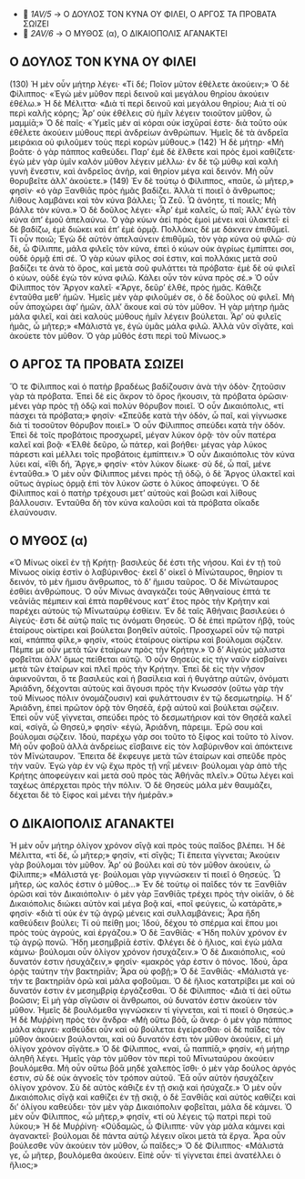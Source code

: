   - 📁 *1AV/5* → Ο ΔΟΥΛΟΣ ΤΟΝ ΚΥΝΑ ΟΥ ΦΙΛΕΙ, Ο ΑΡΓΟΣ ΤΑ ΠΡΟΒΑΤΑ ΣΩΙΖΕΙ  
  - 📁 *2AV/6* → Ο ΜΥΘΟΣ (α), Ο ΔΙΚΑΙΟΠΟΛΙΣ ΑΓΑΝΑΚΤΕΙ  

## Ο ΔΟΥΛΟΣ ΤΟΝ ΚΥΝΑ ΟΥ ΦΙΛΕΙ
(130) Ἡ μὲν οὖν μήτηρ λέγει· «Τί δέ; Ποῖον μῦτον ἐθέλετε ἀκούειν;» Ὁ δὲ Φίλιππος· «Ἐγὼ μὲν μῦθον περὶ δεινοῦ καὶ μεγάλου θηρίου ἀκούειν ἐθέλω.» Ἡ δὲ Μέλιττα· «Διὰ τί περὶ δεινοῦ καὶ μεγάλου θηρίου; Αιὰ τί οὐ περὶ καλῆς κόρης; Ἆρ’ οὐκ ἐθέλεις σὺ ἡμῖν λέγειν τοιοῦτον μῦθον, ὦ μαμμίᾱ;» Ὁ δὲ παῖς· «Ὑμεῖς μὲν αἱ κόραι οὐκ ἰσχῡραί ἐστε· διὰ τοῦτο οὐκ ἐθέλετε ἀκούειν μύθους περὶ ἀνδρείων ἀνθρώπων. Ἡμεῖς δὲ τὰ ἀνδρεῖα μειράκια οὐ φιλοῦμεν τοὺς περὶ κορών μύθους.»
(142) Ἡ δὲ μήτηρ· «Μὴ βοᾶτε· ὁ γὰρ πάππος καθεύδει. Παρ’ ἐμὲ δὲ ἔλθετε καὶ πρὸς ἐμοὶ καθίζετε· ἐγὼ μὲν γὰρ ὑμῖν καλὸν μῦθον λέγειν μέλλω· ἐν δὲ τῷ μύθῳ καὶ καλὴ γυνὴ ἔνεστιν, καὶ ἀνδρεῖος ἀνήρ, καὶ θηρίον μέγα καὶ δεινόν. Μὴ οὖν θορυβεῖτε ἀλλ’ ἀκούετε.»
(149) Ἐν δὲ τούτῳ ὁ Φίλιππος, «παῦε, ὦ μῆτερ,» φησίν· «ὁ γὰρ Ξανθίᾱς πρὸς ἡμᾶς βαδίζει. Ἀλλὰ τί ποιεῖ ὁ ἄνθρωπος; Λίθους λαμβάνει καὶ τὸν κύνα βάλλει; Ὦ Ζεῦ. Ὦ ἀνόητε, τί ποιεῖς; Μὴ βάλλε τὸν κύνα.» Ὁ δὲ δοῦλος λέγει· «Ἆρ’ ἐμὲ καλεῖς, ὦ παῖ; Ἀλλ’ ἐγὼ τὸν κύνα ἀπ’ ἐμοῦ ἀπελαύνω. Ὁ γὰρ κύων ἀεὶ πρὸς ἐμοὶ μένει καὶ ὑλακτεῖ· εἰ δὲ βαδίζω, ἐμὲ διώκει καὶ ἐπ’ ἐμὲ ὁρμᾷ. Πολλάκις δέ με δάκνειν ἐπιθῡμεῖ. Τί οὖν ποιῶ; Ἐγὼ δὲ αὐτὸν ἀπελαύνειν ἐπιθῡμῶ, τὸν γὰρ κύνα οὐ φιλῶ· σὺ δὲ, ὦ Φίλιππε, μάλα φιλεῖς τὸν κύνα, ἐπεὶ ὁ κύων οὐκ ἀγρίως ἐμπίπτει σοι, οὐδὲ ὁρμᾷ ἐπὶ σέ. Ὁ γὰρ κύων φίλος σοί ἐστιν, καὶ πολλάκις μετὰ σοῦ βαδίζει τε ἀνὰ τὸ ὄρος, καὶ μετὰ σοῦ φυλάττει τὰ πρόβατα· ἐμὲ δὲ οὐ φιλεῖ ὁ κύων, οὐδὲ ἐγὼ τὸν κύνα φιλῶ. Κάλει οὖν τὸν κύνα πρὸς σέ.» Ὁ οὖν Φίλιππος τὸν Ἄργον καλεῖ· «Ἄργε, δεῦρ’ ἐλθέ, πρὸς ἡμᾶς. Κάθιζε ἐνταῦθα μεθ’ ἡμῶν. Ἡμεῖς μὲν γὰρ φιλοῦμέν σε, ὁ δὲ δοῦλος οὐ φιλεῖ. Μὴ οὖν ἀποχώρει ἀφ’ ἡμῶν, ἀλλ’ ἄκουε καὶ σὺ τὸν μῦθον. Ἡ γὰρ μήτηρ ἡμᾶς μάλα φιλεῖ, καὶ ἀεὶ καλοὺς μύθους ἡμῖν λέγειν βούλεται. Ἆρ’ οὐ φιλεῖς ἡμᾶς, ὦ μῆτερ;» «Μάλιστά γε, ἐγὼ ὑμᾶς μάλα φιλῶ. Ἀλλὰ νῦν σῑγᾶτε, καὶ ἀκούετε τὸν μῦθον. Ὁ γὰρ μῦθός ἐστι περὶ τοῦ Μίνωος.»

## Ο ΑΡΓΟΣ ΤΑ ΠΡΟΒΑΤΑ ΣΩΙΖΕΙ
Ὅ τε Φίλιππος καὶ ὁ πατὴρ βραδέως βαδίζουσιν ἀνὰ τὴν ὁδὸν· ζητοῦσιν γὰρ τὰ πρόβατα. Ἐπεὶ δὲ εἰς ἄκρον τὸ ὄρος ἥκουσιν, τὰ πρόβατα ὁρῶσιν· μένει γὰρ πρὸς τῇ ὁδῷ καὶ πολὺν θόρυβον ποιεῖ. Ὁ οὖν Δικαιόπολις, «τί πάσχει τὰ πρόβατα;» φησίν· «Σπεῦδε κατὰ τὴν ὁδόν, ὦ παῖ, καὶ γίγνωσκε διὰ τί τοσοῦτον θόρυβον ποιεῖ.» Ὁ οὖν Φίλιππος σπεύδει κατὰ τὴν ὁδόν. Ἐπεὶ δὲ τοῖς προβάτοις προσχωρεῖ, μέγαν λύκον ὁρᾷ· τὸν οὖν πατέρα καλεῖ καὶ βοᾷ· «Ἐλθὲ δεῦρο, ὦ πάτερ, καὶ βοήθει· μέγας γὰρ λύκος πάρεστι καὶ μέλλει τοῖς προβάτοις ἐμπίπτειν.»
Ὁ οὖν Δικαιόπολις τὸν κύνα λύει καί, «ἴθι δή, Ἄργε,» φησίν· «τὸν λύκον δίωκε· σὺ δέ, ὦ παῖ, μένε ἐνταῦθα.» Ὁ μὲν οὖν Φίλιππος μένει πρὸς τῇ ὁδῷ, ὁ δὲ Ἄργος ὑλακτεῖ καὶ οὕτως ἀγρίως ὁρμᾷ ἐπὶ τὸν λύκον ὥστε ὁ λύκος ἀποφεύγει. Ὁ δὲ Φίλιππος καὶ ὁ πατὴρ τρέχουσι μετ’ αὐτοὺς καὶ βοῶσι καὶ λίθους βάλλουσιν. Ἐνταῦθα δὴ τὸν κύνα καλοῦσι καὶ τὰ πρόβατα οἴκαδε ἐλαύνουσιν.

## Ο ΜΥΘΟΣ (α)
«Ὁ Μίνως οἰκεῖ ἐν τῇ Κρήτῃ· βασιλεὺς δέ ἐστι τῆς νήσου. Καὶ ἐν τῇ τοῦ Μίνωος οἰκίᾳ ἐστὶν ὁ λαβύρινθος· ἐκεῖ δ’ οἰκεῖ ὁ Μῑνώταυρος, θηρίον τι δεινόν, τὸ μὲν ἥμισυ ἄνθρωπος, τὸ δ’ ἥμισυ ταῦρος. Ὁ δὲ Μῑνώταυρος ἐσθίει ἀνθρώπους. Ὁ οὖν Μίνως ἀναγκάζει τοὺς Ἀθηναίους ἑπτά τε νεᾱνίᾱς πέμπειν καὶ ἑπτὰ παρθένους κατ’ ἔτος πρὸς τὴν Κρήτην καὶ παρέχει αὐτοὺς τῷ Μῑνωταύρῳ ἐσθίειν.
Ἐν δὲ ταῖς Ἀθήναις βασιλεύει ὁ Αἰγεύς· ἔστι δὲ αὐτῷ παῖς τις ὀνόματι Θησεύς. Ὁ δὲ ἐπεὶ πρῶτον ἡβᾷ, τοὺς ἑταίρους οἰκτίρει καὶ βούλεται βοηθεῖν αὐτοῖς. Προσχωρεῖ οὖν τῷ πατρὶ καί, «πάππα φίλε,» φησίν, «τοὺς ἑταίρους οἰκτίρω καὶ βούλομαι σῴζειν. Πέμπε με οὖν μετὰ τῶν ἑταίρων πρὸς τὴν Κρήτην.» Ὁ δ’ Αἰγεὺς μάλιστα φοβεῖται ἀλλ’ ὅμως πείθεται αὐτῷ.
Ὁ οὖν Θησεὺς εἰς τὴν ναῦν εἰσβαίνει μετὰ τῶν ἑταίρων καὶ πλεῖ πρὸς τὴν Κρήτην. Ἐπεὶ δὲ εἰς τὴν νῆσον ἀφικνοῦνται, ὅ τε βασιλεὺς καὶ ἡ βασίλεια καὶ ἡ θυγάτηρ αὐτῶν, ὀνόματι Ἀριάδνη, δέχονται αὐτοὺς καὶ ἄγουσι πρὸς τὴν Κνωσσόν (οὕτω γὰρ τὴν τοῦ Μίνωος πόλιν ὀνομάζουσιν) καὶ φυλάττουσιν ἐν τῷ δεσμωτηρίῳ.
Ἡ δ’ Ἀριάδνη, ἐπεὶ πρῶτον ὁρᾷ τὸν Θησέᾱ, ἐρᾷ αὐτοῦ καὶ βούλεται σῴζειν. Ἐπεὶ οὖν νύξ γίγνεται, σπεύδει πρὸς τὸ δεσμωτήριον καὶ τὸν Θησέᾱ καλεῖ καί, «σίγᾱ, ὦ Θησεῦ,» φησίν· «ἐγώ, Ἀριάδνη, πάρειμι. Ἐρῶ σου καὶ βούλομαι σῴζειν. Ἰδού, παρέχω γάρ σοι τοῦτο τὸ ξίφος καὶ τοῦτο τὸ λίνον. Μὴ οὖν φοβοῦ ἀλλὰ ἀνδρείως εἴσβαινε εἰς τὸν λαβύρινθον καὶ ἀπόκτεινε τὸν Μῑνώταυρον. Ἔπειτα δὲ ἔκφευγε μετὰ τῶν ἑταίρων καὶ σπεῦδε πρὸς τὴν ναῦν. Ἐγὼ γὰρ ἐν νῷ ἔχω πρὸς τῇ νηῒ μένειν· βούλομαι γὰρ ἀπὸ τῆς Κρήτης ἀποφεύγειν καὶ μετὰ σοῦ πρὸς τὰς Ἀθήνᾱς πλεῖν.» Οὕτω λέγει καὶ ταχέως ἀπέρχεται πρὸς τὴν πόλιν. Ὁ δὲ Θησεὺς μάλα μὲν θαυμάζει, δέχεται δὲ τὸ ξίφος καὶ μένει τὴν ἡμέρᾱν.»

## Ο ΔΙΚΑΙΟΠΟΛΙΣ ΑΓΑΝΑΚΤΕΙ
Ἡ μὲν οὖν μήτηρ ὀλίγον χρόνον σῑγᾷ καὶ πρὸς τοὺς παῖδος βλέπει. Ἡ δὲ Μέλιττα, «τί δέ, ὦ μῆτερ;» φησίν, «τί σῑγᾷς; Τί ἔπειτα γίγνεται; Ἀκούειν γὰρ βούλομαι τὸν μῦθον. Ἆρ’ οὐ βούλει καὶ σὺ τὸν μῦθον ἀκούειν, ὦ Φίλιππε;» «Μάλιστά γε· βούλομαι γὰρ γιγνώσκειν τί ποιεῖ ὁ Θησεύς. Ὦ μῆτερ, ὡς καλός ἐστιν ὁ μῦθος…»
Ἐν δὲ τούτῳ οἱ παῖδες τόν τε Ξανθίᾱν ὁρῶσι καὶ τὸν Δικαιόπολιν· ὁ μὲν γὰρ Ξανθίᾱς τρέχει πρὸς τὴν οἰκίᾱν, ὁ δὲ Δικαιόπολις διώκει αὐτὸν καὶ μέγα βοᾷ καί, «ποῖ φεύγεις, ὦ κατάρᾱτε,» φησίν· «διὰ τί οὐκ ἐν τῷ ἀγρῷ μένεις καὶ συλλαμβάνεις; Ἆρα ἤδη καθεύδειν βούλει; Τί οὐ πείθῃ μοι; Ἰδού, δέχου τὸ σπέρμα καὶ ἕπου μοι πρὸς τοὺς ἀγρούς, καὶ ἐργάζου.»
Ὁ δὲ Ξανθίᾱς· «Ἤδη πολὺν χρόνον ἐν τῷ ἀγρῷ πονῶ. Ἤδη μεσημβρίᾱ ἐστίν. Φλέγει δὲ ὁ ἥλιος, καὶ ἐγὼ μάλα κάμνω· βούλομαι οὖν ὀλίγον χρόνον ἡσυχάζειν.» Ὁ δὲ Δικαιόπολις, «οὐ δυνατόν ἐστιν ἡσυχάζειν,» φησίν· «μακρὸς γάρ ἐστιν ὁ πόνος. Ἰδού, ἆρα ὁρᾷς ταύτην τὴν βακτηρίᾱν; Ἆρα οὐ φοβῇ;» Ὁ δὲ Ξανθίᾱς· «Μάλιστά γε· τήν τε βακτηρίᾱν ὁρῶ καὶ μάλα φοβοῦμαι. Ὁ δὲ ἥλιος κατατρίβει με καὶ οὐ δυνατόν ἐστιν ἐν μεσημβρίᾳ ἐργάζεσθαι.
Ὁ δὲ Φίλιππος· «Διὰ τί ἀεὶ οὕτω βοῶσιν; Εἰ μὴ γὰρ σῑγῶσιν οἱ ἄνθρωποι, οὐ δυνατόν ἐστιν ἀκούειν τὸν μῦθον. Ἡμεῖς δὲ βουλόμεθα γιγνώσκειν τί γίγνεται, καὶ τί ποιεῖ ὁ Θησεύς.»
Ἡ δὲ Μυῤῥίνη πρὸς τὸν ἄνδρα· «Μὴ οὕτω βόᾱ, ὦ ἄνερ· ὁ μὲν γὰρ πάππος μάλα κάμνει· καθεύδει οὖν καὶ οὐ βούλεται ἐγείρεσθαι· οἱ δὲ παῖδες τὸν μῦθον ἀκούειν βούλονται, καὶ οὐ δυνατόν ἐστι τὸν μῦθον ἀκούειν, εἰ μὴ ὀλίγον χρόνον σῑγᾶτε.» Ὁ δὲ Φίλιππος, «ναί, ὦ παππίᾱ,» φησίν, «ἡ μήτηρ ἀληθῆ λέγει. Ἡμεῖς γὰρ τὸν μῦθον τὸν περὶ τοῦ Μῑνωταύρου ἀκούειν βουλόμεθα. Μὴ οὖν οὕτω βόᾱ μηδὲ χαλεπὸς ἴσθι· ὁ μὲν γὰρ δούλος ἀργός ἐστιν, σὺ δὲ οὐκ ἀγνοεῖς τὸν τρόπον αὐτοῦ. Ἔᾱ οὖν αὐτὸν ἡσυχάζειν ὀλίγον χρόνον. Σὺ δὲ αὐτὸς κάθιζε ἐν τῇ σκιᾷ καὶ ἡσύχαζε.»
Ὁ μὲν οὖν Δικαιόπολις σῑγᾷ καὶ καθίζει ἐν τῇ σκιᾷ, ὁ δὲ Ξανθίᾱς καὶ αὐτὸς καθίζει καὶ δι’ ὀλίγου καθεύδει· τὸν μὲν γὰρ Δικαιόπολιν φοβεῖται, μάλα δὲ κάμνει.
Ὁ μὲν οὖν Φίλιππος, «ὦ μῆτερ,» φησίν, «τί οὐ λέγεις τῷ πατρὶ περὶ τοῦ λύκου;» Ἡ δὲ Μυῤῥίνη· «Οὐδαμῶς, ὦ Φίλιππε· νῦν γὰρ μάλα κάμνει καὶ ἀγανακτεῖ· βούλομαι δὲ πάντα αὐτῷ λέγειν οἴκοι μετὰ τὰ ἔργα. Ἆρα οὖν βούλεσθε νῦν ἀκούειν τὸν μῦθον, ὦ παῖδες;» Ὁ δὲ Φίλιππος· «Μάλιστά γε, ὦ μῆτερ, βουλόμεθα ἀκούειν. Εἰπὲ οὖν· τί γίγνεται ἐπεὶ ἀνατέλλει ὁ ἥλιος;»

